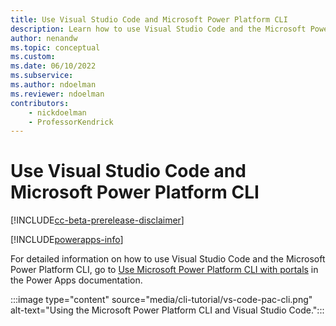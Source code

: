 ```yaml
---
title: Use Visual Studio Code and Microsoft Power Platform CLI
description: Learn how to use Visual Studio Code and the Microsoft Power Platform CLI
author: nenandw
ms.topic: conceptual
ms.custom: 
ms.date: 06/10/2022
ms.subservice:
ms.author: ndoelman
ms.reviewer: ndoelman
contributors:
    - nickdoelman
    - ProfessorKendrick
---
```


# Use Visual Studio Code and Microsoft Power Platform CLI

[!INCLUDE[cc-beta-prerelease-disclaimer](../includes/cc-beta-prerelease-disclaimer.md)]

[!INCLUDE[powerapps-info](../includes/cc-powerapps-info.md)]

For detailed information on how to use Visual Studio Code and the Microsoft Power Platform CLI, go to [Use Microsoft Power Platform CLI with portals](/powerapps/maker/portals/power-apps-cli-tutorial) in the Power Apps documentation.

:::image type="content" source="media/cli-tutorial/vs-code-pac-cli.png" alt-text="Using the Microsoft Power Platform CLI and Visual Studio Code.":::
